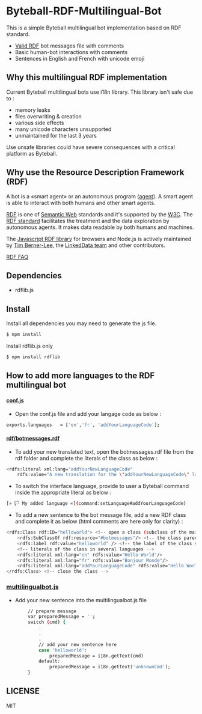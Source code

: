 # Byteball-RDF-Multilingual-Bot

This is a simple Byteball multilingual bot implementation based on RDF standard.

- [Valid RDF](https://www.w3.org/RDF/Validator/rdfval?URI=https%3A%2F%2Fraw.githubusercontent.com%2Fn-ric-v%2FByteball-RDF-Multilingual-Bot%2Fmaster%2Frdf%2Fbotmessages.rdf&PARSE=Parse+URI%3A+&TRIPLES_AND_GRAPH=PRINT_BOTH&FORMAT=PNG_EMBED) bot messages file with comments
- Basic human-bot interactions with comments
- Sentences in English and French with unicode emoji


## Why this multilingual RDF implementation

Current Byteball multilingual bots use i18n library. This library isn't safe due to :
- memory leaks
- files overwriting & creation
- various side effects
- many unicode characters unsupported
- unmaintained for the last 3 years

Use unsafe libraries could have severe consequences with a critical platform as Byteball.

## Why use the Resource Description Framework (RDF)

A bot is a «smart agent» or an autonomous program ([agent](https://en.wikipedia.org/wiki/Software_agent)). A smart agent is able to interact with both humans and other smart agents.

[RDF](https://en.wikipedia.org/wiki/Resource_Description_Framework) is one of [Semantic Web](https://en.wikipedia.org/wiki/Semantic_Web) standards and it's supported by the [W3C](https://en.wikipedia.org/wiki/World_Wide_Web_Consortium). The [RDF standard](https://www.w3.org/RDF/) facilitates the treatment and the data exploration by autonomous agents. It makes data readable by both humans and machines.

The [Javascript RDF library](https://www.npmjs.com/package/rdflib) for browsers and Node.js is actively maintained by [Tim Berner-Lee](https://en.wikipedia.org/wiki/Tim_Berners-Lee), the [LinkedData team](https://github.com/linkeddata/rdflib.js) and other contributors.

[RDF FAQ](https://www.w3.org/RDF/FAQ.html)

## Dependencies

- rdflib.js 

## Install

Install all dependencies you may need to generate the js file.

```bash
$ npm install
```

Install rdflib.js only

```bash
$ npm install rdflib
```
## How to add more languages to the RDF multilingual bot

#### [conf.js](https://github.com/n-ric-v/Byteball-RDF-Multilingual-Bot/blob/master/conf.js)
- Open the conf.js file and add your langage code as below :
```bash
exports.languages 	= ['en','fr', 'addYourLanguageCode'];
```

#### [rdf/botmessages.rdf](https://github.com/n-ric-v/Byteball-RDF-Multilingual-Bot/blob/master/rdf/botmessages.rdf)
- To add your new translated text, open the botmessages.rdf file from the rdf folder and complete the literals of the class as below :
```bash
<rdfs:literal xml:lang="addYourNewLanguageCode" 
	rdfs:value="A new translation for the \"addYourNewLanguageCode\" language"/>
```

- To switch the interface language, provide to user a Byteball command inside the appropriate literal as below :
```bash
[» 🏳 My added language «](command:setLanguage#addYourLanguageCode)
```

- To add a new sentence to the bot message file, add a new RDF class and complete it as below (html comments are here only for clarity) :
```bash
<rdfs:Class rdf:ID="helloworld"> <!-- open a class (subclass of the main class) -->
	<rdfs:SubClassOf rdf:resource="#botmessages"/> <!-- the class parent of this class -->
	<rdfs:label rdf:value="helloworld" /> <!-- the label of the class subject -->
	<!-- literals of the class in several languages -->
	<rdfs:literal xml:lang="en" rdfs:value="Hello World"/>
	<rdfs:literal xml:lang="fr" rdfs:value="Bonjour Monde"/> 
	<rdfs:literal xml:lang="addYourLanguageCode" rdfs:value="Hello World in your new language"/> 
</rdfs:Class> <!-- close the class -->
```

### [multilingualbot.js](https://github.com/n-ric-v/Byteball-RDF-Multilingual-Bot/blob/master/multilingualbot.js)
- Add your new sentence into the multilingualbot.js file
```bash
		// prepare message
		var preparedMessage = '';
		switch (cmd) {
			.	
			.
			.
			// add your new sentence here
			case 'helloworld':
				preparedMessage = i18n.getText(cmd)
			default:
				preparedMessage = i18n.getText('unknownCmd');
		}
```

## LICENSE
MIT

